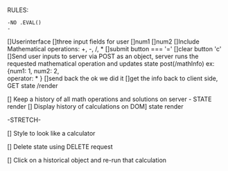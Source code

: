 
RULES:

    -NO .EVAL()
    -

[]Userinterface
    []three input fields for user
        []num1
        []num2
        []Include Mathematical operations: +, -, /, *
    []submit button === '='
    []clear button 'c'
[]Send user inputs to server via POST as an object, server runs the requested mathematical operation and updates state  post(/mathInfo)
    ex: {num1: 1,
        num2: 2,   
        operator: *
        }
    []send back the ok we did it
    []get the info back to client side, GET state /render

[] Keep a history of all math operations and solutions on server - STATE render
    [] Display history of calculations on DOM] state render



-STRETCH-

[] Style to look like a calculator

[] Delete state using DELETE request

[] Click on a historical object and re-run that calculation
